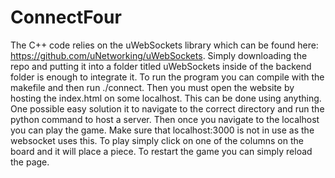 # ConnectFour

The C++ code relies on the uWebSockets library which can be found here: https://github.com/uNetworking/uWebSockets.
Simply downloading the repo and putting it into a folder titled uWebSockets inside of the backend folder is enough to integrate it.
To run the program you can compile with the makefile and then run ./connect.
Then you must open the website by hosting the index.html on some localhost. This can be done using anything. One possible easy solution it to navigate to the correct directory and run the python command to host a server. Then once you navigate to the localhost you can play the game. Make sure that localhost:3000 is not in use as the websocket uses this. To play simply click on one of the columns on the board and it will place a piece. To restart the game you can simply reload the page.
